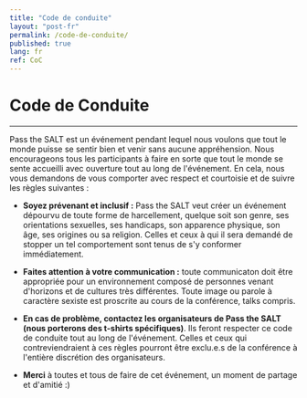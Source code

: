 ```yaml
---
title: "Code de conduite"
layout: "post-fr"
permalink: /code-de-conduite/
published: true
lang: fr
ref: CoC
---
```

# Code de Conduite 

---
Pass the SALT est un événement pendant lequel nous voulons que tout le monde puisse se sentir bien et venir sans aucune appréhension. Nous encourageons tous les participants à faire en sorte que tout le monde se sente accueilli avec ouverture tout au long de l'événement. En cela, nous vous demandons de vous comporter avec respect et courtoisie et de suivre les règles suivantes :

* <b>Soyez prévenant et inclusif :</b> Pass the SALT veut créer un événement dépourvu de toute forme de harcellement, quelque soit son genre, ses orientations sexuelles, ses handicaps, son apparence physique, son âge, ses origines ou sa religion. Celles et ceux à qui il sera demandé de stopper un tel comportement sont tenus de s'y conformer immédiatement.

* <b>Faites attention à votre communication :</b> toute communicaton doit être appropriée pour un environnement composé de personnes venant d'horizons et de cultures très différentes. Toute image ou parole à caractère sexiste est proscrite au cours de la conférence, talks compris.

* <b>En cas de problème, contactez les organisateurs de Pass the SALT (nous porterons des t-shirts spécifiques)</b>. Ils feront respecter ce code de conduite tout au long de l'événement. Celles et ceux qui contreviendraient à ces règles pourront être exclu.e.s de la conférence à l'entière discrétion des organisateurs.

* <b>Merci</b> à toutes et tous de faire de cet événement, un moment de partage et d'amitié :)
